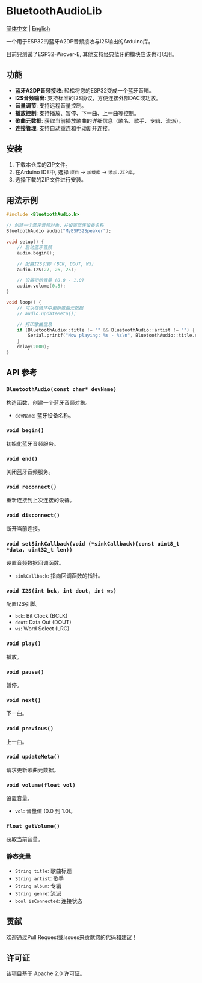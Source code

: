 # BluetoothAudioLib

[简体中文](./README_CN.md) | [English](./README.md)


一个用于ESP32的蓝牙A2DP音频接收与I2S输出的Arduino库。

目前只测试了ESP32-Wrover-E, 其他支持经典蓝牙的模块应该也可以用。

## 功能
- **蓝牙A2DP音频接收**: 轻松将您的ESP32变成一个蓝牙音箱。
- **I2S音频输出**: 支持标准的I2S协议，方便连接外部DAC或功放。
- **音量调节**: 支持远程音量控制。
- **播放控制**: 支持播放、暂停、下一曲、上一曲等控制。
- **歌曲元数据**: 获取当前播放歌曲的详细信息（歌名、歌手、专辑、流派）。
- **连接管理**: 支持自动重连和手动断开连接。

## 安装

1. 下载本仓库的ZIP文件。
2. 在Arduino IDE中, 选择 `项目` -> `加载库` -> `添加.ZIP库`。
3. 选择下载的ZIP文件进行安装。

## 用法示例

```cpp
#include <BluetoothAudio.h>

// 创建一个蓝牙音频对象，并设置蓝牙设备名称
BluetoothAudio audio("MyESP32Speaker");

void setup() {
    // 启动蓝牙音频
    audio.begin();

    // 配置I2S引脚 (BCK, DOUT, WS)
    audio.I2S(27, 26, 25); 

    // 设置初始音量 (0.0 - 1.0)
    audio.volume(0.8);
}

void loop() {
    // 可以在循环中更新歌曲元数据
    // audio.updateMeta();

    // 打印歌曲信息
    if (BluetoothAudio::title != "" && BluetoothAudio::artist != "") {
        Serial.printf("Now playing: %s - %s\n", BluetoothAudio::title.c_str(), BluetoothAudio::artist.c_str());
    }
    delay(2000);
}
```

## API 参考

### `BluetoothAudio(const char* devName)`
构造函数，创建一个蓝牙音频对象。
- `devName`: 蓝牙设备名称。

### `void begin()`
初始化蓝牙音频服务。

### `void end()`
关闭蓝牙音频服务。

### `void reconnect()`
重新连接到上次连接的设备。

### `void disconnect()`
断开当前连接。

### `void setSinkCallback(void (*sinkCallback)(const uint8_t *data, uint32_t len))`
设置音频数据回调函数。
- `sinkCallback`: 指向回调函数的指针。

### `void I2S(int bck, int dout, int ws)`
配置I2S引脚。
- `bck`: Bit Clock (BCLK)
- `dout`: Data Out (DOUT)
- `ws`: Word Select (LRC)

### `void play()`
播放。

### `void pause()`
暂停。

### `void next()`
下一曲。

### `void previous()`
上一曲。

### `void updateMeta()`
请求更新歌曲元数据。

### `void volume(float vol)`
设置音量。
- `vol`: 音量值 (0.0 到 1.0)。

### `float getVolume()`
获取当前音量。

### 静态变量
- `String title`: 歌曲标题
- `String artist`: 歌手
- `String album`: 专辑
- `String genre`: 流派
- `bool isConnected`: 连接状态


## 贡献
欢迎通过Pull Request或Issues来贡献您的代码和建议！

## 许可证
该项目基于 Apache 2.0 许可证。
